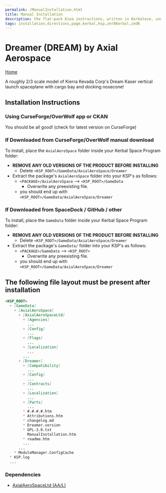 ```yaml
---
permalink: /ManualInstallation.html
title: Manual Installation
description: the flat-pack Kiea instructions, written in Kerbalese, unusally present
tags: installation,directions,page,kerbal,ksp,zer0Kerbal,zedK
---
```


<!-- ManualInstallation.md v1.1.8.1
Dreamer (DREAM)
created: 01 Oct 2019
updated: 29 Jul 2022 -->

<!-- based upon work by Lisias -->

# Dreamer (DREAM) by Axial Aerospace

[Home](./index.md)

A roughly 2/3 scale model of Kierra Kevada Corp's Dream Kaser vertical launch spaceplane with cargo bay and docking nosecone!

## Installation Instructions

### Using CurseForge/OverWolf app or CKAN

You should be all good! (check for latest version on CurseForge)

### If Downloaded from CurseForge/OverWolf manual download

To install, place the `AxialAeroSpace` folder inside your Kerbal Space Program folder:

* **REMOVE ANY OLD VERSIONS OF THE PRODUCT BEFORE INSTALLING**
  * Delete `<KSP_ROOT>/GameData/AxialAeroSpace/Dreamer`
* Extract the package's `AxialAeroSpace` folder into your KSP's as follows:
  * `<PACKAGE>/AxialAeroSpace` --> `<KSP_ROOT>/GameData`
    * Overwrite any preexisting file.
  * you should end up with `<KSP_ROOT>/GameData/AxialAeroSpace/Dreamer`

### If Downloaded from SpaceDock / GitHub / other

To install, place the `GameData` folder inside your Kerbal Space Program folder:

* **REMOVE ANY OLD VERSIONS OF THE PRODUCT BEFORE INSTALLING**
  * Delete `<KSP_ROOT>/GameData/AxialAeroSpace/Dreamer`
* Extract the package's `GameData/` folder into your KSP's as follows:
  * `<PACKAGE>/GameData` --> `<KSP_ROOT>`
    * Overwrite any preexisting file.
  * you should end up with `<KSP_ROOT>/GameData/AxialAeroSpace/Dreamer`

## The following file layout must be present after installation

```markdown
<KSP_ROOT>
  + [GameData]
    + [AxialAeroSpace]
      + [AxialAeroSpaceLtd]
        + [Agencies]
          ...
        + [Config]
          ...
        + [Flags]
          ...
        + [Localization]
          ...
        ...
      + [Dreamer]
        + [Compatibility]
          ...
        + [Config]
          ...
        + [Contracts]
          ...
        + [Localization]
          ...
        + [Parts]
          ...
        * #.#.#.#.htm
        * Attributions.htm
        * changelog.md
        * Dreamer.version
        * GPL-3.0.txt
          ManualInstallation.htm
        * readme.htm
        ...
      ...
    * ModuleManager.ConfigCache
  * KSP.log
  ...
```

### Dependencies

* [AxialAeroSpaceLtd (AA/L)][AAL]

[AAL]: https://github.com/zer0Kerbal/AxialAerospaceLtd "AxialAerospace Ltd (AA/L)"
[mm]: https://forum.kerbalspaceprogram.com/index.php?/topic/50533-*/ "Module Manager"
[mml]: https://github.com/net-lisias-ksp/ModuleManager "Module Manager /L"
